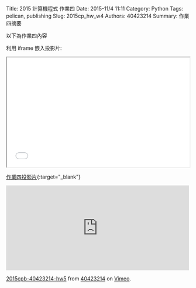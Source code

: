 Title: 2015 計算機程式 作業四
Date: 2015-11/4 11:11
Category: Python
Tags: pelican, publishing
Slug: 2015cp_hw_w4
Authors: 40423214
Summary: 作業四摘要

以下為作業四內容

利用 iframe 嵌入投影片:

<iframe src="40423214_cp_w4_p.html" width="500" height="300"></iframe>

[作業四投影片](40423214_cp_w4_p.html){:target="_blank"}

<iframe src="https://player.vimeo.com/video/144977820" width="500" height="232" frameborder="0" webkitallowfullscreen mozallowfullscreen allowfullscreen></iframe> <p><a href="https://vimeo.com/144977820">2015cpb-40423214-hw5</a> from <a href="https://vimeo.com/user45523667">40423214</a> on <a href="https://vimeo.com">Vimeo</a>.</p>
